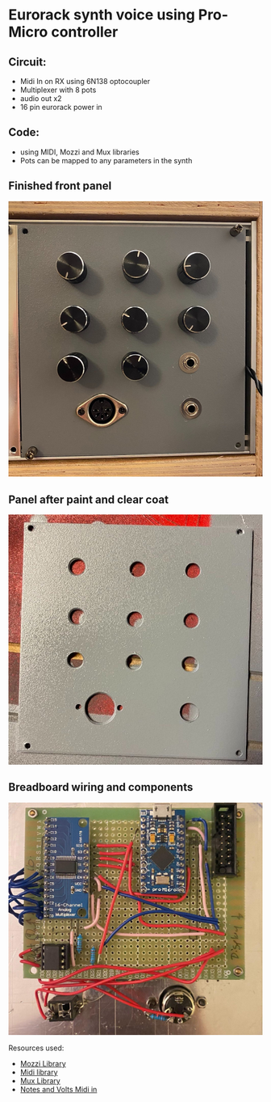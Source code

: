# Eurorack synth voice using Pro-Micro controller

## Circuit:
- Midi In on RX using 6N138 optocoupler
- Multiplexer with 8 pots
- audio out x2
- 16 pin eurorack power in

## Code:
- using MIDI, Mozzi and Mux libraries
- Pots can be mapped to any parameters in the synth

## Finished front panel
![](images/IMG_0079.jpg)

## Panel after paint and clear coat
![](images/IMG_0064.jpg)

## Breadboard wiring and components
![](images/IMG_0069.jpg)

Resources used: 
- [Mozzi Library](https://sensorium.github.io/Mozzi/)
- [Midi library](https://www.arduino.cc/reference/en/libraries/midi-library/)
- [Mux Library](https://github.com/stechio/arduino-ad-mux-lib)
- [Notes and Volts Midi in](https://www.notesandvolts.com/2015/02/midi-and-arduino-build-midi-input.html)